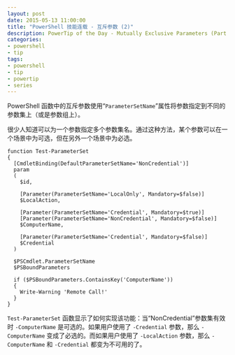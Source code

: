 ```yaml
---
layout: post
date: 2015-05-13 11:00:00
title: "PowerShell 技能连载 - 互斥参数 (2)"
description: PowerTip of the Day - Mutually Exclusive Parameters (Part 2)
categories:
- powershell
- tip
tags:
- powershell
- tip
- powertip
- series
---
```

PowerShell 函数中的互斥参数使用“`ParameterSetName`”属性将参数指定到不同的参数集上（或是参数组上）。

很少人知道可以为一个参数指定多个参数集名。通过这种方法，某个参数可以在一个场景中为可选，但在另外一个场景中为必选。

    function Test-ParameterSet
    {
      [CmdletBinding(DefaultParameterSetName='NonCredential')]
      param
      (
        $id,
    
        [Parameter(ParameterSetName='LocalOnly', Mandatory=$false)]
        $LocalAction,
    
        [Parameter(ParameterSetName='Credential', Mandatory=$true)]
        [Parameter(ParameterSetName='NonCredential', Mandatory=$false)]
        $ComputerName,
    
        [Parameter(ParameterSetName='Credential', Mandatory=$false)]
        $Credential
      )
    
      $PSCmdlet.ParameterSetName
      $PSBoundParameters
    
      if ($PSBoundParameters.ContainsKey('ComputerName'))
      {
        Write-Warning 'Remote Call!'
      }
    }

`Test-ParameterSet` 函数显示了如何实现该功能：当“NonCredential”参数集有效时 `-ComputerName` 是可选的。如果用户使用了 `-Credential` 参数，那么 `-ComputerName` 变成了必选的。而如果用户使用了 `-LocalAction` 参数，那么 `-ComputerName` 和 `-Credential` 都变为不可用的了。

<!--本文国际来源：[Mutually Exclusive Parameters (Part 2)](http://community.idera.com/powershell/powertips/b/tips/posts/mutually-exclusive-parameters-part-2)-->
